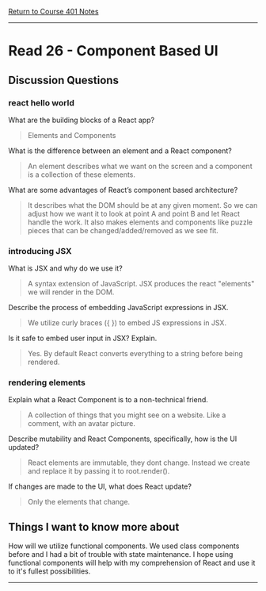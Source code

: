 [Return to Course 401 Notes](https://KrisDunning.github.io/401-Reading-Notes)

-----

# Read 26 - Component Based UI

## Discussion Questions

### react hello world

What are the building blocks of a React app?
> Elements and Components

What is the difference between an element and a React component?
> An element describes what we want on the screen and a component is a collection of these elements.

What are some advantages of React’s component based architecture?
> It describes what the DOM should be at any given moment. So we can adjust how we want it to look at point A and point B and let React handle the work. It also makes elements and components like puzzle pieces that can be changed/added/removed as we see fit.

### introducing JSX

What is JSX and why do we use it?
> A syntax extension of JavaScript. JSX produces the react "elements" we will render in the DOM.

Describe the process of embedding JavaScript expressions in JSX.
> We utilize curly braces ({ }) to embed JS expressions in JSX.

Is it safe to embed user input in JSX? Explain.
> Yes. By default React converts everything to a string before being rendered.

### rendering elements

Explain what a React Component is to a non-technical friend.
> A collection of things that you might see on a website. Like a comment, with an avatar picture. 

Describe mutability and React Components, specifically, how is the UI updated?
> React elements are immutable, they dont change. Instead we create and replace it by passing it to root.render().

If changes are made to the UI, what does React update?
> Only the elements that change.

## Things I want to know more about

How will we utilize functional components. We used class components before and I had a bit of trouble with state maintenance. I hope using functional components will help with my comprehension of React and use it to it's fullest possibilities.

-----
